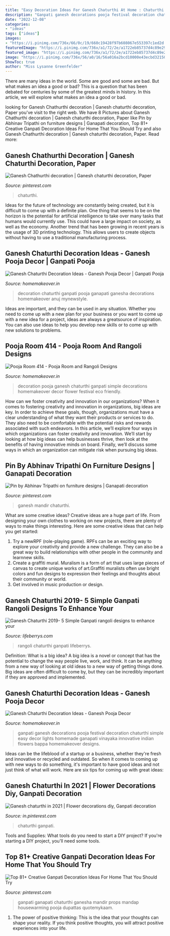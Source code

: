 ```yaml
---
title: "Easy Decoration Ideas For Ganesh Chaturthi At Home : Chaturthi Ganpati"
description: "Ganpati ganesh decorations pooja festival decoration chaturthi simple easy decor lights homemade ganapati vinayaka innovative indian flowers bappa homemakeover designs"
date: "2022-12-08"
categories:
- "ideas"
tags: ["ideas"]
images:
- "https://i.pinimg.com/736x/66/0c/19/660c19428f97b608067e553397c1ed2d.jpg"
featuredImage: "https://i.pinimg.com/736x/a1/72/2e/a1722eb85737d4c89e29df395726209b.jpg"
featured_image: "https://i.pinimg.com/736x/a1/72/2e/a1722eb85737d4c89e29df395726209b.jpg"
image: "https://i.pinimg.com/736x/56/a0/16/56a016a2bcd10000e43ecbd32150ecd1.jpg"
ShowToc: true
author: "Miss Lysanne Greenfelder"
---
```



There are many ideas in the world. Some are good and some are bad. But what makes an idea a good or bad? This is a question that has been debated for centuries by some of the greatest minds in history. In this article, we will explore what makes an idea a good or bad.

	

		
looking for Ganesh Chathurthi decoration | Ganesh chaturthi decoration, Paper you've visit to the right web. We have 8 Pictures about Ganesh Chathurthi decoration | Ganesh chaturthi decoration, Paper like Pin by Abhinav Tripathi on furniture designs | Ganapati decoration, Top 81+ Creative Ganpati Decoration Ideas For Home That You Should Try and also Ganesh Chathurthi decoration | Ganesh chaturthi decoration, Paper. Read more:
		
    
## Ganesh Chathurthi Decoration | Ganesh Chaturthi Decoration, Paper

<img loading=lazy src="https://i.pinimg.com/736x/8b/55/9f/8b559f5cc7997647fd7f2d797308abac.jpg" onerror="this.onerror=null;this.src='https://tse3.mm.bing.net/th?id=OIP.sufh194He6fQ3twR5EvYVQHaNC&amp;pid=15.1';" alt="Ganesh Chathurthi decoration | Ganesh chaturthi decoration, Paper">

_Source: pinterest.com_

>chaturthi. 

	

Ideas for the future of technology are constantly being created, but it is difficult to come up with a definite plan. One thing that seems to be on the horizon is the potential for artificial intelligence to take over many tasks that humans would currently use. This could have a large impact on society, as well as the economy. Another trend that has been growing in recent years is the usage of 3D printing technology. This allows users to create objects without having to use a traditional manufacturing process.

    
## Ganesh Chaturthi Decoration Ideas - Ganesh Pooja Decor | Ganpati Pooja

<img loading=lazy src="https://cdn1.homemakeover.in/wp-content/uploads/2015/09/Pooja-Room-406.jpg" onerror="this.onerror=null;this.src='https://tse1.mm.bing.net/th?id=OIP.4gDTt0W0U6vjEieQ_yHUHgHaFk&amp;pid=15.1';" alt="Ganesh Chaturthi Decoration Ideas - Ganesh Pooja Decor | Ganpati Pooja">

_Source: homemakeover.in_

>decoration chaturthi ganpati pooja ganapati ganesha decorations homemakeover anuj mynewstyle. 

	

Ideas are important, and they can be used in any situation. Whether you need to come up with a new plan for your business or you want to come up with a new idea for a project, ideas are always a greatsource of inspiration. You can also use ideas to help you develop new skills or to come up with new solutions to problems.

    
## Pooja Room 414 - Pooja Room And Rangoli Designs

<img loading=lazy src="https://homemakeover.in/wp-content/uploads/2015/09/Pooja-Room-414.jpg" onerror="this.onerror=null;this.src='https://tse3.mm.bing.net/th?id=OIP.VeLtyKsH1p6wBwiUI_tDcgHaE8&amp;pid=15.1';" alt="Pooja Room 414 - Pooja Room and Rangoli Designs">

_Source: homemakeover.in_

>decoration pooja ganesh chaturthi ganpati simple decorations homemakeover decor flower festival eco friendly. 

	

How can we foster creativity and innovation in our organizations?
When it comes to fostering creativity and innovation in organizations, big ideas are key. In order to achieve these goals, though, organizations must have a clear understanding of what they want their products or services to do. They also need to be comfortable with the potential risks and rewards associated with such endeavors.
In this article, we’ll explore four ways in which organizations can foster creativity and innovation. We’ll start by looking at how big ideas can help businesses thrive, then look at the benefits of having innovative minds on board. Finally, we’ll discuss some ways in which an organization can mitigate risk when pursuing big ideas.

    
## Pin By Abhinav Tripathi On Furniture Designs | Ganapati Decoration

<img loading=lazy src="https://i.pinimg.com/736x/a1/72/2e/a1722eb85737d4c89e29df395726209b.jpg" onerror="this.onerror=null;this.src='https://tse4.mm.bing.net/th?id=OIP.JvpbuIiA9-roUup7zNRMfwAAAA&amp;pid=15.1';" alt="Pin by Abhinav Tripathi on furniture designs | Ganapati decoration">

_Source: pinterest.com_

>ganesh mandir chaturthi. 

	

What are some creative ideas?
Creative ideas are a huge part of life. From designing your own clothes to working on new projects, there are plenty of ways to make things interesting. Here are some creative ideas that can help you get started: 
1. Try a newRPF (role-playing game). RPFs can be an exciting way to explore your creativity and provide a new challenge. They can also be a great way to build relationships with other people in the community and learnnew skills. 
2. Create a graffiti mural. Muralism is a form of art that uses large pieces of canvas to create unique works of art.Graffiti muralists often use bright colors and fun designs to expression their feelings and thoughts about their community or world. 
3. Get involved in music production or design.

    
## Ganesh Chaturthi 2019- 5 Simple Ganpati Rangoli Designs To Enhance Your

<img loading=lazy src="https://www.lifeberrys.com/img/article/rangoli-4-1567401117-lb.jpg" onerror="this.onerror=null;this.src='https://tse1.mm.bing.net/th?id=OIP.aLqXaVmeJB9JeyEJc1xS8gHaHO&amp;pid=15.1';" alt="Ganesh Chaturthi 2019- 5 Simple Ganpati rangoli designs to enhance your">

_Source: lifeberrys.com_

>rangoli chaturthi ganpati lifeberrys. 

	

Definition: What is a big idea?
A big idea is a novel or concept that has the potential to change the way people live, work, and think. It can be anything from a new way of looking at old ideas to a new way of getting things done. Big ideas are often difficult to come by, but they can be incredibly important if they are approved and implemented.

    
## Ganesh Chaturthi Decoration Ideas - Ganesh Pooja Decor

<img loading=lazy src="http://homemakeover.in/wp-content/uploads/$wblob/2993/Pooja-Room-354.jpg" onerror="this.onerror=null;this.src='https://tse2.mm.bing.net/th?id=OIP.jio2-_a0euzKIG8OFnKMawHaJa&amp;pid=15.1';" alt="Ganesh Chaturthi Decoration Ideas - Ganesh Pooja Decor">

_Source: homemakeover.in_

>ganpati ganesh decorations pooja festival decoration chaturthi simple easy decor lights homemade ganapati vinayaka innovative indian flowers bappa homemakeover designs. 

	

Ideas can be the lifeblood of a startup or a business, whether they're fresh and innovative or recycled and outdated. So when it comes to coming up with new ways to do something, it's important to have good ideas and not just think of what will work. Here are six tips for coming up with great ideas:

    
## Ganesh Chaturthi In 2021 | Flower Decorations Diy, Ganpati Decoration

<img loading=lazy src="https://i.pinimg.com/736x/66/0c/19/660c19428f97b608067e553397c1ed2d.jpg" onerror="this.onerror=null;this.src='https://tse1.mm.bing.net/th?id=OIP.8AMqEz-jD1HuEQGLyRFIrQHaHa&amp;pid=15.1';" alt="Ganesh chaturthi in 2021 | Flower decorations diy, Ganpati decoration">

_Source: in.pinterest.com_

>chaturthi ganpati. 

	

Tools and Supplies: What tools do you need to start a DIY project?
If you're starting a DIY project, you'll need some tools.

    
## Top 81+ Creative Ganpati Decoration Ideas For Home That You Should Try

<img loading=lazy src="https://i.pinimg.com/736x/56/a0/16/56a016a2bcd10000e43ecbd32150ecd1.jpg" onerror="this.onerror=null;this.src='https://tse4.mm.bing.net/th?id=OIP.FK54irNqjOeZen1ql9BB-QHaJ4&amp;pid=15.1';" alt="Top 81+ Creative Ganpati Decoration Ideas For Home That You Should Try">

_Source: pinterest.com_

>ganpati ganapati chaturthi ganesha mandir props mandap housewarming pooja dupattas quotemykaam. 

	

1. The power of positive thinking: This is the idea that your thoughts can shape your reality. If you think positive thoughts, you will attract positive experiences into your life.

